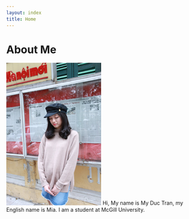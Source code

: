 ```yaml
---
layout: index
title: Home
---
```

# About Me 
<img alt="A picture of me" src="images/profile.jpg" style="width:50%;">
Hi, My name is My Duc Tran, my English name is Mia. I am a student at McGill University. 
